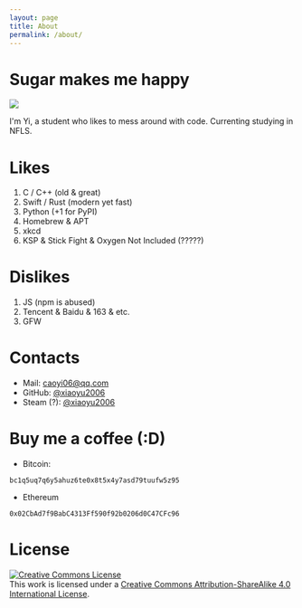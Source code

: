 ```yaml
---
layout: page
title: About
permalink: /about/
---
```


# **Sugar makes me happy**

<img src="https://github-readme-stats.vercel.app/api?username=xiaoyu2006&show_icons=true&icon_color=0366d6&text_color=24292e&bg_color=ffffff&hide_title=false&count_private=true" />

I'm Yi, a student who likes to mess around with code. Currenting studying in NFLS.


# Likes

1. C / C++ (old & great)
2. Swift / Rust (modern yet fast)
3. Python (+1 for PyPI)
4. Homebrew & APT
5. xkcd
6. KSP & Stick Fight & Oxygen Not Included (?????)

# Dislikes

1. JS (npm is abused)
2. Tencent & Baidu & 163 & etc.
3. GFW

# Contacts

 - Mail: [caoyi06@qq.com](mailto:caoyi06@qq.com)
 - GitHub: [@xiaoyu2006](https://github.com/xiaoyu2006)
 - Steam (?): [@xiaoyu2006](https://steamcommunity.com/id/xiaoyu2006)

# Buy me a coffee (:D)

 - Bitcoin:
```
bc1q5uq7q6y5ahuz6te0x8t5x4y7asd79tuufw5z95
```

 - Ethereum
```
0x02CbAd7f9BabC4313Ff590f92b0206d0C47CFc96
```


# License
<a rel="license" href="http://creativecommons.org/licenses/by-sa/4.0/"><img alt="Creative Commons License" style="border-width:0" src="https://i.creativecommons.org/l/by-sa/4.0/88x31.png" /></a><br />This work is licensed under a <a rel="license" href="http://creativecommons.org/licenses/by-sa/4.0/">Creative Commons Attribution-ShareAlike 4.0 International License</a>.
